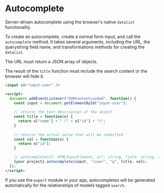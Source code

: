 # Autocomplete

Server-driven autocomplete using the browser's native `datalist` functionality.

To create an autocomplete, create a normal form input, and call the `autocomplete` method. 
It takes several arguments, including the URL, the querystring field name, and transformations methods for creating the `datalist`.

The URL must return a JSON array of objects.

The result of the `title` function must include the search content or the browser will hide it.

```html
<input id="input-user" />

<script>
  document.addEventListener("DOMContentLoaded", function() {
    const input = document.getElementById("input-user");
    
    // returns the text description of the object
    const title = function(o) {
      return o["name"] + " (" + o["id"] + ")";
    }
    
    // returns the actual value that will be submitted
    const val = function(o) {
      return o["id"];
    }

    // autocomplete(el: HTMLInputElement, url: string, field: string, title: (x: any) => string, val: (x: any) => string)
    {your project}.autocomplete(input, "/user", "q", title, val);
  });
</script>
```

If you use the `export` module in your app, autocompletes will be generated automatically for the relationships of models tagged `search`.  
